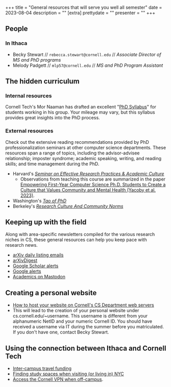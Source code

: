 +++
title = "General resources that will serve you well all semester"
date = 2023-08-04
description = ""
[extra]
prettydate = ""
presenter = ""
+++

## People

### In Ithaca

- Becky Stewart // `rebecca.stewart@cornell.edu` // _Associate Director of MS and PhD programs_
- Melody Padgett // `mlp57@cornell.edu` // _MS and PhD Program Assistant_


## The hidden curriculum

### Internal resources

Cornell Tech's Mor Naaman has drafted an excellent "[PhD Syllabus](https://s.tech.cornell.edu/phd-syllabus/)" for students working in his group. Your mileage may vary, but this syllabus provides great insights into the PhD process.

### External resources

Check out the extensive reading recommendations provided by PhD professionalization seminars at other computer science departments. These resources span a range of topics, including the advisor-advisee relationship; imposter syndrome; academic speaking, writing, and reading skills; and time management during the PhD.

- Harvard's [_Seminar on Effective Research Practices & Academic Culture_
](https://yanivyacoby.github.io/harvard-cs290/readings/)
  - Observations from teaching this course are summarized in the paper [Empowering First-Year Computer Science Ph.D. Students to Create a Culture that Values Community and Mental Health (Yacoby et al. 2023)](https://arxiv.org/pdf/2208.12650.pdf).
- Washington's [_Tao of PhD_](https://courses.cs.washington.edu/courses/cse590x/22wi/resources/)
- Berkeley's [_Research Culture And Community Norms_](https://inst.eecs.berkeley.edu/~cs298-7/fa20/lectures/)

## Keeping up with the field

Along with area-specific newsletters compiled for the various research niches in CS, these general resources can help you keep pace with research news.

- [arXiv daily listing emails](https://info.arxiv.org/help/subscribe.html#subscribe-to-daily-listing-emails)
- [arXivDigest](https://arxivdigest.org/)
- [Google Scholar alerts](https://www.nihlibrary.nih.gov/resources/subject-guides/keeping-current/creating-alerts-google-scholar)
- [Google alerts](https://support.google.com/websearch/answer/4815696?hl=en)
- [Academics on Mastodon](https://github.com/nathanlesage/academics-on-mastodon)


## Creating a personal website

- [How to host your website on Cornell's CS Department web servers](https://it.coecis.cornell.edu/cis/cisweb/)
- This will lead to the creation of your personal website under cs.cornell.edu/~username.
This username is different from your alphanumeric NetID and your numeric Cornell ID.
You should have received a username via IT during the summer before you matriculated. If you don't have one, contact Becky Stewart.

## Using the connection between Ithaca and Cornell Tech

- [Inter-campus travel funding](https://www.cs.cornell.edu/phd/current-students/travel-funding-opportunities)
- [Finding study spaces when visiting (or living in) NYC](https://johnson.library.cornell.edu/faqs/where-can-i-find-study-space-in-new-york-city-or-outside-ithaca/)
- [Access the Cornell VPN when off-campus](https://it.cornell.edu/cuvpn/connect-mac-cu-vpn).
